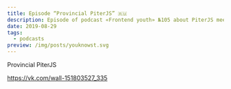 ```yaml
---
title: Episode “Provincial PiterJS” 🇷🇺
description: Episode of podcast «Frontend youth» №105 about PiterJS meetup, conference and tour
date: 2019-08-29
tags:
  - podcasts
preview: /img/posts/youknowst.svg
---
```

Provincial PiterJS

https://vk.com/wall-151803527_335
